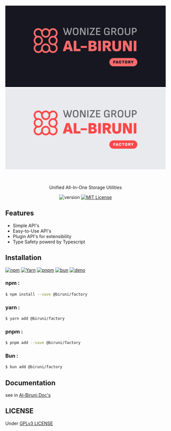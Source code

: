 <div align="center">

![DARK_BANNER](https://raw.githubusercontent.com/wonize/biruni/main/docs/src/public/assets/factory/dark.png#gh-dark-mode-only)
![LIGHT_BANNER](https://raw.githubusercontent.com/wonize/biruni/main/docs/src/public/assets/factory/light.png#gh-light-mode-only)

<br/>

Unified All-In-One Storage Utilities

![version][VERSION_BADGE]
[![MIT License][LICENSE_BADGE]][LICENSE]

</div>

## Features

- Simple API's
- Easy-to-Use API's
- Plugin API's for extensibility
- Type Safety powerd by Typescript

## Installation

[![npm][INSTALLATION_NPM_BADGE]][INSTALLATION_NPM]
[![Yarn][INSTALLATION_YARN_BADGE]][INSTALLATION_YARN]
[![pnpm][INSTALLATION_PNPM_BADGE]][INSTALLATION_PNPM]
[![bun][INSTALLATION_BUN_BADGE]][INSTALLATION_BUN]
[![deno][INSTALLATION_DENO_BADGE]][INSTALLATION_DENO]

### npm :

```sh
$ npm install --save @biruni/factory
```

### yarn :

```sh
$ yarn add @biruni/factory
```

### pnpm :

```sh
$ pnpm add --save @biruni/factory
```

### Bun :

```sh
$ bun add @biruni/factory
```

## Documentation

see in [Al-Biruni Doc's][HOMEPAGE]

## LICENSE

Under [GPLv3 LICENSE](./LICENSE.md)

<!-- URL -->

[REPO]: https://github.com/wonize/biruni/tree/main/packages/factory
[HOMEPAGE]: https://wonize.github.io/biruni
[INSTALLATION_NPM_BADGE]: https://img.shields.io/static/v1?style=for-the-badge&message=npm&color=CB3837&logo=npm&logoColor=FFFFFF&label=
[INSTALLATION_YARN_BADGE]: https://img.shields.io/static/v1?style=for-the-badge&message=Yarn&color=2C8EBB&logo=Yarn&logoColor=FFFFFF&label=
[INSTALLATION_PNPM_BADGE]: https://img.shields.io/static/v1?style=for-the-badge&message=pnpm&color=FF6C37&logo=pnpm&logoColor=FFFFFF&label=
[INSTALLATION_BUN_BADGE]: https://img.shields.io/static/v1?style=for-the-badge&message=bun&color=E2BD8C&logo=bun&logoColor=FFFFFF&label=
[INSTALLATION_DENO_BADGE]: https://img.shields.io/static/v1?style=for-the-badge&message=deno&color=323232&logo=deno&logoColor=FFFFFF&label=
[INSTALLATION_NPM]: #npm-
[INSTALLATION_YARN]: #yarn-
[INSTALLATION_PNPM]: #pnpm-
[INSTALLATION_BUN]: #bun-
[INSTALLATION_DENO]: https://deno.land/manual@v1.36.4/examples/manage_dependencies
[VERSION_BADGE]: https://img.shields.io/npm/v/biruni?color=6B1D1D&label=VERSION&style=flat-square
[LICENSE_BADGE]: https://img.shields.io/npm/l/biruni?color=6B1D1D&label=LICENSE&style=flat-square
[LICENSE]: https://github.com/wonize/biruni/blob/main/LICENSE
